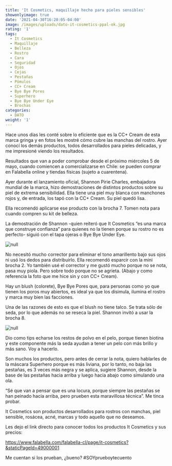 ```yaml
---
title: 'It Cosmetics, maquillaje hecho para pieles sensibles'
showonlyimage: true
date: '2021-04-30T16:20:05-04:00'
image: /images/uploads/dato-it-cosmetics-ppal-ok.jpg
rating: '1'
tags:
  - It Cosmetics
  - Maquillaje
  - Belleza
  - Rostro
  - Cara
  - Seguridad
  - Ojos
  - Cejas
  - Pestañas
  - Pómulos
  - CC+ Cream
  - Bye Bye Pores
  - Superhero
  - Bye Bye Under Eye
  - Brochas
categories:
  - DATO
weight: '1'
---
```

Hace unos días les conté sobre lo eficiente que es la CC+ Cream de esta marca gringa y en fotos les mostré cómo cubre las manchas del rostro. Ayer conocí los demás productos, todos desarrollados para pieles delicadas, y me impresioné viendo los resultados.

<!--more-->

Resultados que van a poder comprobar desde el próximo miércoles 5 de mayo, cuando comiencen a comercializarse en Chile: se pueden comprar en Falabella online y tiendas físicas (sujeto a cuarentena). 

Ayer durante el lanzamiento oficial, Shannon Pirie Charles, embajadora mundial de la marca, hizo demostraciones de distintos productos sobre su piel de extrema sensibilidad. Ella tiene una piel muy blanca con manchones rojos y, de entrada, los tapó con la CC+ Cream. Su piel quedó lisa. 

Ella recomendó aplicarse ese producto con la brocha 7. Tomen nota para cuando compren su kit de belleza.

La demostración de Shannon -quien reiteró que It Cosmetics “es una marca que construye confianza” para quienes no la tienen porque su rostro no es perfecto- siguió con el tapa ojeras o Bye Bye Under Eye.

![null](/images/uploads/dato-it-cosmetics-ppal.jpg)

No necesitó mucho corrector para eliminar el tono amarillento bajo sus ojos ni usó los dedos para distribuirlo. Ella recomendó esparcir con la mini brocha 2. Yo también usé el corrector y me gustó mucho porque no se nota, pasa muy piola. Pero sobre todo porque no se agrieta. (Abajo y como referencia la foto que me hice sin y con CC+ Cream).

Hay un blush (colorete), Bye Bye Pores que, para personas como yo que tienen los poros muy abiertos, es ideal ya que los disimula, ilumina el rostro y marca muy bien las facciones. 

Una de las razones de esto es que el blush no tiene talco. Se trata sólo de seda, por lo que además no se reseca la piel. Shannon invitó a usar la brocha 8.

![null](/images/uploads/review-it-cosmetics-ppal.jpg)

Dio como tips echarse los restos de polvo en el pelo, porque tienen biotina y este componente más la seda ayudan a tener un pelo con más brillo y más sano. Voy a hacerlo.

Son muchos los productos, pero antes de cerrar la nota, quiero hablarles de la máscara Superhero porque es más liviana, por lo tanto, no baja las pestañas, es 3 veces más negra y se aplica, sugiere Shannon, desde la base de las pestañas hacia arriba y luego hacia abajo como simulando una ola. 

“Sé que van a pensar que es una locura, porque siempre las pestañas se han peinado hacia arriba, pero prueben esta maravillosa técnica”. Me tinca probar.

It Cosmetics son productos desarrollados para rostros con manchas, piel sensible, rosácea, acné, marcas y todo aquello que no deseamos.

Les dejo el link directo para conocer todos los productos It Cosmetics y sus precios: 

https://www.falabella.com/falabella-cl/page/it-cosmetics?&staticPageId=49000001

Me cuentan si los prueban, ¿bueno? #SOYprueboytecuento
